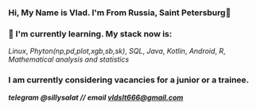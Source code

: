 ### Hi, My Name is Vlad. I'm From Russia, Saint Petersburg👋
### 🌱 I'm currently learning. My stack now is:
*Linux*, *Phyton(np,pd,plot,xgb,sb,sk)*, *SQL*, *Java*, *Kotlin*, *Android*, *R*, *Mathematical analysis and statistics*
### I am currently considering vacancies for a junior or a trainee.
***telegram @sillysalat //*** 
***email vldslt666@gmail.com***


<!--
**vldslt/vldslt** is a ✨ _special_ ✨ repository because its `README.md` (this file) appears on your GitHub profile.

Here are some ideas to get you started:

- 🔭 I’m currently working on ...
- 🌱 I’m currently learning ...
- 👯 I’m looking to collaborate on ...
- 🤔 I’m looking for help with ...
- 💬 Ask me about ...
- 📫 How to reach me: ...
- 😄 Pronouns: ...
- ⚡ Fun fact: ...
-->
